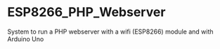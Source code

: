 # ESP8266_PHP_Webserver
System to run a PHP webserver with a wifi (ESP8266) module and with Arduino Uno
